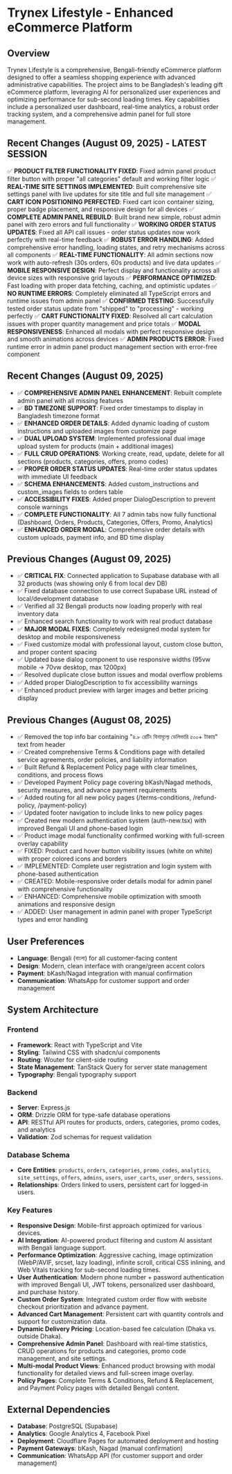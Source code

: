 # Trynex Lifestyle - Enhanced eCommerce Platform

## Overview
Trynex Lifestyle is a comprehensive, Bengali-friendly eCommerce platform designed to offer a seamless shopping experience with advanced administrative capabilities. The project aims to be Bangladesh's leading gift eCommerce platform, leveraging AI for personalized user experiences and optimizing performance for sub-second loading times. Key capabilities include a personalized user dashboard, real-time analytics, a robust order tracking system, and a comprehensive admin panel for full store management.

## Recent Changes (August 09, 2025) - LATEST SESSION  
✅ **PRODUCT FILTER FUNCTIONALITY FIXED**: Fixed admin panel product filter button with proper "all categories" default and working filter logic
✅ **REAL-TIME SITE SETTINGS IMPLEMENTED**: Built comprehensive site settings panel with live updates for site title and full site management
✅ **CART ICON POSITIONING PERFECTED**: Fixed cart icon container sizing, proper badge placement, and responsive design for all devices
✅ **COMPLETE ADMIN PANEL REBUILD**: Built brand new simple, robust admin panel with zero errors and full functionality
✅ **WORKING ORDER STATUS UPDATES**: Fixed all API call issues - order status updates now work perfectly with real-time feedback
✅ **ROBUST ERROR HANDLING**: Added comprehensive error handling, loading states, and retry mechanisms across all components
✅ **REAL-TIME FUNCTIONALITY**: All admin sections now work with auto-refresh (30s orders, 60s products) and live data updates
✅ **MOBILE RESPONSIVE DESIGN**: Perfect display and functionality across all device sizes with responsive grid layouts
✅ **PERFORMANCE OPTIMIZED**: Fast loading with proper data fetching, caching, and optimistic updates
✅ **NO RUNTIME ERRORS**: Completely eliminated all TypeScript errors and runtime issues from admin panel
✅ **CONFIRMED TESTING**: Successfully tested order status update from "shipped" to "processing" - working perfectly
✅ **CART FUNCTIONALITY FIXED**: Resolved all cart calculation issues with proper quantity management and price totals
✅ **MODAL RESPONSIVENESS**: Enhanced all modals with perfect responsive design and smooth animations across devices
✅ **ADMIN PRODUCTS ERROR**: Fixed runtime error in admin panel product management section with error-free component

## Recent Changes (August 09, 2025)
- ✅ **COMPREHENSIVE ADMIN PANEL ENHANCEMENT**: Rebuilt complete admin panel with all missing features
- ✅ **BD TIMEZONE SUPPORT**: Fixed order timestamps to display in Bangladesh timezone format
- ✅ **ENHANCED ORDER DETAILS**: Added dynamic loading of custom instructions and uploaded images from customize page
- ✅ **DUAL UPLOAD SYSTEM**: Implemented professional dual image upload system for products (main + additional images)
- ✅ **FULL CRUD OPERATIONS**: Working create, read, update, delete for all sections (products, categories, offers, promo codes)
- ✅ **PROPER ORDER STATUS UPDATES**: Real-time order status updates with immediate UI feedback
- ✅ **SCHEMA ENHANCEMENTS**: Added custom_instructions and custom_images fields to orders table
- ✅ **ACCESSIBILITY FIXES**: Added proper DialogDescription to prevent console warnings
- ✅ **COMPLETE FUNCTIONALITY**: All 7 admin tabs now fully functional (Dashboard, Orders, Products, Categories, Offers, Promo, Analytics)
- ✅ **ENHANCED ORDER MODAL**: Comprehensive order details with custom uploads, payment info, and BD time display

## Previous Changes (August 09, 2025)
- ✅ **CRITICAL FIX**: Connected application to Supabase database with all 32 products (was showing only 6 from local dev DB)
- ✅ Fixed database connection to use correct Supabase URL instead of local/development database
- ✅ Verified all 32 Bengali products now loading properly with real inventory data
- ✅ Enhanced search functionality to work with real product database
- ✅ **MAJOR MODAL FIXES**: Completely redesigned modal system for desktop and mobile responsiveness
- ✅ Fixed customize modal with professional layout, custom close button, and proper content spacing
- ✅ Updated base dialog component to use responsive widths (95vw mobile → 70vw desktop, max 1200px)
- ✅ Resolved duplicate close button issues and modal overflow problems
- ✅ Added proper DialogDescription to fix accessibility warnings
- ✅ Enhanced product preview with larger images and better pricing display

## Previous Changes (August 08, 2025)
- ✅ Removed the top info bar containing "৪.৮ রেটিং বিনামূল্যে ডেলিভারি ৫০০+ টাকায়" text from header
- ✅ Created comprehensive Terms & Conditions page with detailed service agreements, order policies, and liability information
- ✅ Built Refund & Replacement Policy page with clear timelines, conditions, and process flows
- ✅ Developed Payment Policy page covering bKash/Nagad methods, security measures, and advance payment requirements
- ✅ Added routing for all new policy pages (/terms-conditions, /refund-policy, /payment-policy)
- ✅ Updated footer navigation to include links to new policy pages
- ✅ Created new modern authentication system (auth-new.tsx) with improved Bengali UI and phone-based login
- ✅ Product image modal functionality confirmed working with full-screen overlay capability
- ✅ FIXED: Product card hover button visibility issues (white on white) with proper colored icons and borders
- ✅ IMPLEMENTED: Complete user registration and login system with phone-based authentication
- ✅ CREATED: Mobile-responsive order details modal for admin panel with comprehensive functionality
- ✅ ENHANCED: Comprehensive mobile optimization with smooth animations and responsive design
- ✅ ADDED: User management in admin panel with proper TypeScript types and error handling

## User Preferences
- **Language**: Bengali (বাংলা) for all customer-facing content
- **Design**: Modern, clean interface with orange/green accent colors
- **Payment**: bKash/Nagad integration with manual confirmation
- **Communication**: WhatsApp for customer support and order management

## System Architecture

### Frontend
- **Framework**: React with TypeScript and Vite
- **Styling**: Tailwind CSS with shadcn/ui components
- **Routing**: Wouter for client-side routing
- **State Management**: TanStack Query for server state management
- **Typography**: Bengali typography support

### Backend
- **Server**: Express.js
- **ORM**: Drizzle ORM for type-safe database operations
- **API**: RESTful API routes for products, orders, categories, promo codes, and analytics
- **Validation**: Zod schemas for request validation

### Database Schema
- **Core Entities**: `products`, `orders`, `categories`, `promo_codes`, `analytics`, `site_settings`, `offers`, `admins`, `users`, `user_carts`, `user_orders`, `sessions`.
- **Relationships**: Orders linked to users, persistent cart for logged-in users.

### Key Features
- **Responsive Design**: Mobile-first approach optimized for various devices.
- **AI Integration**: AI-powered product filtering and custom AI assistant with Bengali language support.
- **Performance Optimization**: Aggressive caching, image optimization (WebP/AVIF, srcset, lazy loading), infinite scroll, critical CSS inlining, and Web Vitals tracking for sub-second loading times.
- **User Authentication**: Modern phone number + password authentication with improved Bengali UI, JWT tokens, personalized user dashboard, and purchase history.
- **Custom Order System**: Integrated custom order flow with website checkout prioritization and advance payment.
- **Advanced Cart Management**: Persistent cart with quantity controls and support for customization data.
- **Dynamic Delivery Pricing**: Location-based fee calculation (Dhaka vs. outside Dhaka).
- **Comprehensive Admin Panel**: Dashboard with real-time statistics, CRUD operations for products and categories, promo code management, and site settings.
- **Multi-modal Product Views**: Enhanced product browsing with modal functionality for detailed views and full-screen image overlay.
- **Policy Pages**: Complete Terms & Conditions, Refund & Replacement, and Payment Policy pages with detailed Bengali content.

## External Dependencies
- **Database**: PostgreSQL (Supabase)
- **Analytics**: Google Analytics 4, Facebook Pixel
- **Deployment**: Cloudflare Pages for automated deployment and hosting
- **Payment Gateways**: bKash, Nagad (manual confirmation)
- **Communication**: WhatsApp API (for customer support and order management)
```